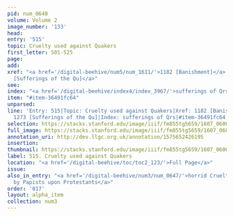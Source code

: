```yaml
---
pid: num_0648
volume: Volume 2
image_number: '133'
head:
entry: '515'
topic: Cruelty used against Quakers
first_letter: 501-525
page:
add:
xref: "<a href='/digital-beehive/num5/num_1611/'>1182 [Banishment]</a>|<a href='/digital-beehive/num6/num_1766/'>1273
  [Sufferings of the Qu]</a>"
see:
index: "<a href='/digital-beehive/index4/index_3967/'>sufferings of Qrs</a>"
item: "#item-36491fc64"
unparsed:
line: 'Entry: 515|Topic: Cruelty used against Quakers|Xref: 1182 [Banishment]|Xref:
  1273 [Sufferings of the Qu]|Index: sufferings of Qrs|#item-36491fc64'
selection: https://stacks.stanford.edu/image/iiif/fm855tg5659/1607_0600/379,3306,2897,659/full/0/default.jpg
full_image: https://stacks.stanford.edu/image/iiif/fm855tg5659/1607_0600/full/full/0/default.jpg
annotation_uri: http://dev.llgc.org.uk/annotation/1575652426195
insertion:
thumbnail: https://stacks.stanford.edu/image/iiif/fm855tg5659/1607_0600/379,3306,600,180/250,/0/default.jpg
label: 515. Cruelty used against Quakers
location: "<a href='/digital-beehive/toc/toc2_123/'>Full Page</a>"
issue:
also_in_entry: "<a href='/digital-beehive/num3/num_0647/'>horrid Cruelties, practised
  by Papists upon Protestants</a>"
order: '017'
layout: alpha_item
collection: num3
---
```

